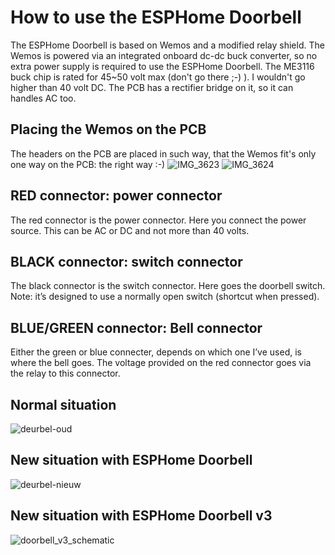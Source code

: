 # How to use the ESPHome Doorbell
The ESPHome Doorbell is based on Wemos and a modified relay shield. The Wemos is powered via an integrated onboard dc-dc buck converter, so no extra power supply is required to use the ESPHome Doorbell. The ME3116 buck chip is rated for 45~50 volt max (don't go there ;-) ). I wouldn't go higher than 40 volt DC. The PCB has a rectifier bridge on it, so it can handles AC too.

## Placing the Wemos on the PCB
The headers on the PCB are placed in such way, that the Wemos fit's only one way on the PCB: the right way :-)
![IMG_3623](https://user-images.githubusercontent.com/10123063/133783247-1f415381-af50-4bee-bfa8-7108c4fa468a.jpeg)
![IMG_3624](https://user-images.githubusercontent.com/10123063/133783251-d041725d-ce94-4b68-a543-22d8312faa02.jpeg)

## RED connector: power connector
The red connector is the power connector. Here you connect the power source. This can be AC or DC and not more than 40 volts.

## BLACK connector: switch connector
The black connector is the switch connector. Here goes the doorbell switch.
Note: it’s designed to use a normally open switch (shortcut when pressed).

## BLUE/GREEN connector: Bell connector
Either the green or blue connecter, depends on which one I’ve used, is where the bell goes. The voltage provided on the red connector goes via the relay to this connector.

## Normal situation
![deurbel-oud](https://user-images.githubusercontent.com/10123063/133784959-ca84afcf-211a-4991-8807-17c4b3b47493.png)


## New situation with ESPHome Doorbell
![deurbel-nieuw](https://user-images.githubusercontent.com/10123063/133784973-a355223f-bcd9-4fb6-b6a5-7d66fc4bc4af.png)

## New situation with ESPHome Doorbell v3
![doorbell_v3_schematic](https://github.com/zuidwijk/esphome-doorbell/assets/19435932/5b5f1565-4c30-4055-b002-84d7e53ef913)
